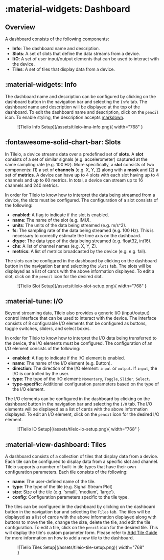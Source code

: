# :material-widgets: Dashboard

## Overview

A dashboard consists of the following components:

* **Info**: The dashboard name and description.
* **Slots**: A set of slots that define the data streams from a device.
* **I/O**: A set of user input/output elements that can be used to interact with the device.
* **Tiles**: A set of tiles that display data from a device.

## :material-widgets: Info

The dashboard name and description can be configured by clicking on the dashboard button in the navigation bar and selecting the `Info` tab. The dashboard name and description will be displayed at the top of the dashboard. To edit the dashboard name and description, click on the `pencil` icon. To enable styling, the description accepts [markdown](https://www.markdownguide.org/basic-syntax/).

<figure markdown="span">
  ![Tielio Info Setup](/assets/tileio-imu-info.png){ width="768" }
  <figcaption></figcaption>
</figure>

## :fontawesome-solid-chart-bar: Slots

In Tileio, a device streams data over a predefined set of **slots**. A **slot** consists of a set of similar signals (e.g. accelerometer) captured at the same sampling rate (e.g. 100 Hz). More specifically, a **slot** consists of two components: (1) a set of **channels** (e.g. X, Y, Z) along with a **mask** and (2) a set of **metrics**. A device can have up to 4 slots with each slot having up to 4 channels and up to 60 metrics. In total, a device can stream up to 16 channels and 240 metrics.

In order for Tileio to know how to interpret the data being streamed from a device, the slots must be configured. The configuration of a slot consists of the following:

* **enabled**: A flag to indicate if the slot is enabled.
* **name**: The name of the slot (e.g. IMU).
* **units**: The units of the data being streamed (e.g. m/s^2).
* **fs**: The sampling rate of the data being streamed (e.g. 100 Hz). This is necessary to correctly estimate the time axis on the dashboard.
* **dtype**: The data type of the data being streamed (e.g. float32, int16).
* **chs**: A list of channel names (e.g. X, Y, Z).
* **metrics**: A list of metrics broadcasted by the device (e.g. e.g. fall).

The slots can be configured in the dashboard by clicking on the dashboard button in the navigation bar and selecting the `Slots` tab. The slots will be displayed as a list of cards with the above information displayed. To edit a slot, click on the `pencil` icon for the desired slot.

<figure markdown="span">
  ![Tielio Slot Setup](/assets/tileio-slot-setup.png){ width="768" }
  <figcaption></figcaption>
</figure>

## :material-tune: I/O

Beyond streaming data, Tileio also provides a generic I/O (input/output) control interface that can be used to interact with the device. The interface consists of 8 configurable I/O elements that be configured as buttons, toggle switches, sliders, and select boxes.

In order for Tileio to know how to interpret the I/O data being transferred to the device, the I/O elements must be configured. The configuration of an I/O element consists of the following:

* **enabled**: A flag to indicate if the I/O element is enabled.
* **name**: The name of the I/O element (e.g. Button).
* **direction**: The direction of the I/O element: `input` or `output`. If `input`, the I/O is controlled by the user.
* **type**: The type of the I/O element: `Momentary`, `Toggle`, `Slider`, `Select`.
* **type-specific**: Additional configuration parameters based on the type of the I/O element.

The I/O elements can be configured in the dashboard by clicking on the dashboard button in the navigation bar and selecting the `I/O` tab. The I/O elements will be displayed as a list of cards with the above information displayed. To edit an I/O element, click on the `pencil` icon for the desired I/O element.

<figure markdown="span">
  ![Tielio IO Setup](/assets/tileio-io-setup.png){ width="768" }
  <figcaption></figcaption>
</figure>

## :material-view-dashboard: Tiles

A dashboard consists of a collection of tiles that display data from a device. Each tile can be configured to display data from a specific slot and channel. Tileio supports a number of built-in tile types that have their own configuration parameters. Each tile consists of the following:

* **name**: The user-defined name of the tile.
* **type**: The type of the tile (e.g. Signal Stream Plot)
* **size**: Size of the tile (e.g. 'small', 'medium', 'large').
* **config**: Configuration parameters specific to the tile type.

The tiles can be configured in the dashboard by clicking on the dashboard button in the navigation bar and selecting the `Tiles` tab. The tiles will be displayed as a list of cards with the above information displayed along with buttons to move the tile, change the size, delete the tile, and edit the tile configuration. To edit a tile, click on the `pencil` icon for the desired tile. This will display the tile's custom parameter form. Please refer to [Add Tile Guide](../guides/new-tile.md) for more information on how to add a new tile to the dashboard.

<figure markdown="span">
  ![Tielio Tiles Setup](/assets/tileio-tile-setup.png){ width="768" }
  <figcaption></figcaption>
</figure>
